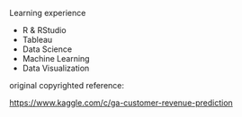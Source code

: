 Learning experience

* R & RStudio
* Tableau
* Data Science
* Machine Learning
* Data Visualization

original copyrighted reference:

https://www.kaggle.com/c/ga-customer-revenue-prediction
